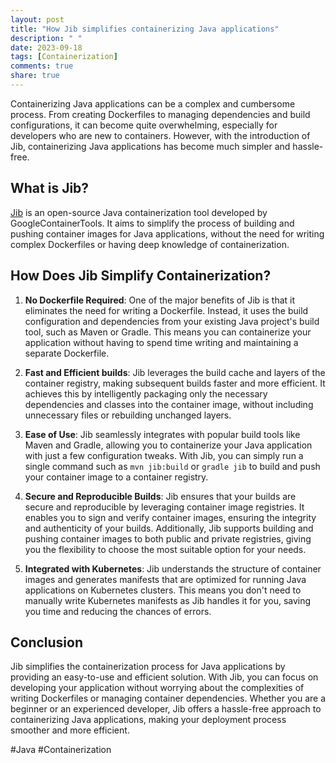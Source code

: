 ```yaml
---
layout: post
title: "How Jib simplifies containerizing Java applications"
description: " "
date: 2023-09-18
tags: [Containerization]
comments: true
share: true
---
```


Containerizing Java applications can be a complex and cumbersome process. From creating Dockerfiles to managing dependencies and build configurations, it can become quite overwhelming, especially for developers who are new to containers. However, with the introduction of Jib, containerizing Java applications has become much simpler and hassle-free.

## What is Jib?

[Jib](https://github.com/GoogleContainerTools/jib) is an open-source Java containerization tool developed by GoogleContainerTools. It aims to simplify the process of building and pushing container images for Java applications, without the need for writing complex Dockerfiles or having deep knowledge of containerization.

## How Does Jib Simplify Containerization?

1. **No Dockerfile Required**: One of the major benefits of Jib is that it eliminates the need for writing a Dockerfile. Instead, it uses the build configuration and dependencies from your existing Java project's build tool, such as Maven or Gradle. This means you can containerize your application without having to spend time writing and maintaining a separate Dockerfile.

2. **Fast and Efficient builds**: Jib leverages the build cache and layers of the container registry, making subsequent builds faster and more efficient. It achieves this by intelligently packaging only the necessary dependencies and classes into the container image, without including unnecessary files or rebuilding unchanged layers.

3. **Ease of Use**: Jib seamlessly integrates with popular build tools like Maven and Gradle, allowing you to containerize your Java application with just a few configuration tweaks. With Jib, you can simply run a single command such as `mvn jib:build` or `gradle jib` to build and push your container image to a container registry.

4. **Secure and Reproducible Builds**: Jib ensures that your builds are secure and reproducible by leveraging container image registries. It enables you to sign and verify container images, ensuring the integrity and authenticity of your builds. Additionally, Jib supports building and pushing container images to both public and private registries, giving you the flexibility to choose the most suitable option for your needs.

5. **Integrated with Kubernetes**: Jib understands the structure of container images and generates manifests that are optimized for running Java applications on Kubernetes clusters. This means you don't need to manually write Kubernetes manifests as Jib handles it for you, saving you time and reducing the chances of errors.

## Conclusion

Jib simplifies the containerization process for Java applications by providing an easy-to-use and efficient solution. With Jib, you can focus on developing your application without worrying about the complexities of writing Dockerfiles or managing container dependencies. Whether you are a beginner or an experienced developer, Jib offers a hassle-free approach to containerizing Java applications, making your deployment process smoother and more efficient.

#Java #Containerization